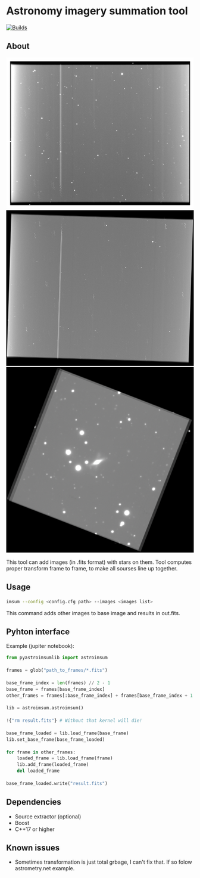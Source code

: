 # Astronomy imagery summation tool

[![Builds](https://github.com/SeverinDenisenko/astroimsum/actions/workflows/cmake-multi-platform.yml/badge.svg)](https://github.com/SeverinDenisenko/astroimsum/actions/workflows/cmake-multi-platform.yml)

## About

![example](data/example.png)
![example](data/example2.png)
![example](data/example3.png)

This tool can add images (in .fits format) with stars on them. Tool computes proper transform frame to frame, to make all sourses line up together.

## Usage

```bash
imsum --config <config.cfg path> --images <images list>
```

This command adds other images to base image and results in out.fits.

## Pyhton interface

Example (jupiter notebook):

```Python
from pyastroimsumlib import astroimsum

frames = glob("path_to_frames/*.fits")

base_frame_index = len(frames) // 2 - 1
base_frame = frames[base_frame_index]
other_frames = frames[:base_frame_index] + frames[base_frame_index + 1 :]

lib = astroimsum.astroimsum()

!{"rm result.fits"} # Without that kernel will die!

base_frame_loaded = lib.load_frame(base_frame)
lib.set_base_frame(base_frame_loaded)

for frame in other_frames:
    loaded_frame = lib.load_frame(frame)
    lib.add_frame(loaded_frame)
    del loaded_frame

base_frame_loaded.write("result.fits")
```

## Dependencies

- Source extractor (optional)
- Boost
- C++17 or higher

## Known issues

- Sometimes transformation is just total grbage, I can't fix that. If so folow astrometry.net example.
